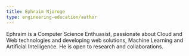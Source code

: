 ```yaml
---
title: Ephraim Njoroge
type: engineering-education/author
---
```

Ephraim is a Computer Science Enthuasist, passionate about Cloud and Web technologies and developing web solutions, Machine Learning and Artificial Intelligence. He is open to research and collaborations.
